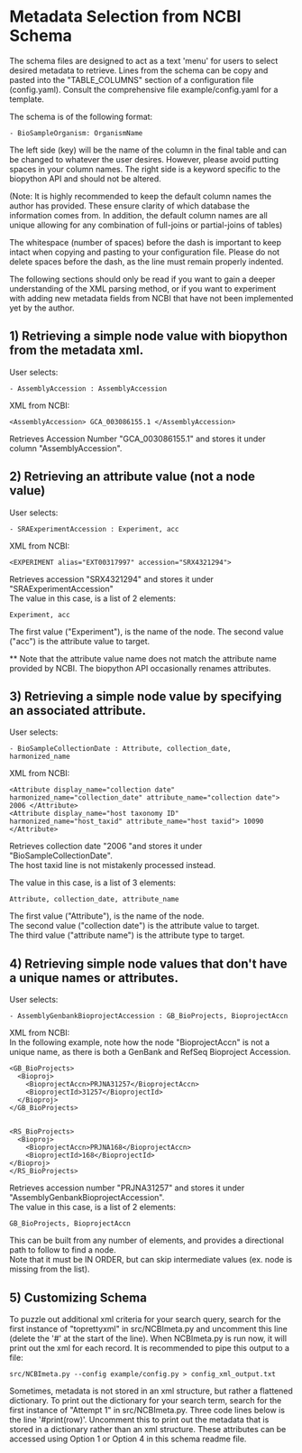 # Metadata Selection from NCBI Schema

The schema files are designed to act as a text 'menu' for users to select desired metadata to retrieve. Lines from the schema can be copy and pasted into the "TABLE_COLUMNS" section of a configuration file (config.yaml). Consult the comprehensive file example/config.yaml for a template.

The schema is of the following format:    

    - BioSampleOrganism: OrganismName

The left side (key) will be the name of the column in the final table and can be changed to whatever the user desires. However, please avoid putting spaces in your column names.  The right side is a keyword specific to the biopython API and should not be altered.

(Note: It is highly recommended to keep the default column names the author has provided. These ensure clarity of which database the information comes from. In addition, the default column names are all unique allowing for any combination of full-joins or partial-joins of tables)  

The whitespace (number of spaces) before the dash is important to keep intact when copying and pasting to your configuration file. Please do not delete spaces before the dash, as the line must remain properly indented.  

The following sections should only be read if you want to gain a deeper understanding of the XML parsing method, or if you want to experiment with adding new metadata fields from NCBI that have not been implemented yet by the author.

## 1) Retrieving a simple node value with biopython from the metadata xml.

User selects:

    - AssemblyAccession : AssemblyAccession

XML from NCBI:

    <AssemblyAccession> GCA_003086155.1 </AssemblyAccession>

Retrieves Accession Number "GCA_003086155.1" and stores it under column "AssemblyAccession".    


## 2) Retrieving an attribute value (not a node value)

User selects:

    - SRAExperimentAccession : Experiment, acc

XML from NCBI:    

    <EXPERIMENT alias="EXT00317997" accession="SRX4321294">

Retrieves accession "SRX4321294" and stores it under "SRAExperimentAccession"    
The value in this case, is a list of 2 elements:    

    Experiment, acc

The first value ("Experiment"), is the name of the node.
The second value ("acc") is the attribute value to target.    

** Note that the attribute value name does not match the attribute name
provided by NCBI. The biopython API occasionally renames attributes.

## 3) Retrieving a simple node value by specifying an associated attribute.

User selects:

    - BioSampleCollectionDate : Attribute, collection_date, harmonized_name

XML from NCBI:    


    <Attribute display_name="collection date" harmonized_name="collection_date" attribute_name="collection date"> 2006 </Attribute>  
    <Attribute display_name="host taxonomy ID" harmonized_name="host_taxid" attribute_name="host taxid"> 10090 </Attribute>    

Retrieves collection date "2006 "and stores it under "BioSampleCollectionDate".  
The host taxid line is not mistakenly processed instead.

The value in this case, is a list of 3 elements:      

    Attribute, collection_date, attribute_name  

The first value ("Attribute"), is the name of the node.    
The second value ("collection date") is the attribute value to target.    
The third value ("attribute name") is the attribute type to target.    

## 4) Retrieving simple node values that don't have a unique names or attributes.

User selects:    

    - AssemblyGenbankBioprojectAccession : GB_BioProjects, BioprojectAccn

XML from NCBI:    
In the following example, note how the node "BioprojectAccn" is not a unique name, as there is both a GenBank and RefSeq Bioproject Accession.    

    <GB_BioProjects>
      <Bioproj>
        <BioprojectAccn>PRJNA31257</BioprojectAccn>
        <BioprojectId>31257</BioprojectId>
      </Bioproj>
    </GB_BioProjects>


    <RS_BioProjects>
      <Bioproj>
        <BioprojectAccn>PRJNA168</BioprojectAccn>
        <BioprojectId>168</BioprojectId>
    </Bioproj>
    </RS_BioProjects>

Retrieves accession number "PRJNA31257" and stores it under "AssemblyGenbankBioprojectAccession".    
The value in this case, is a list of 2 elements:    

    GB_BioProjects, BioprojectAccn  

This can be built from any number of elements, and provides a directional path to follow to find a node.    
Note that it must be IN ORDER, but can skip intermediate values (ex. node <Bioproj> is missing from the list).  

## 5) Customizing Schema

To puzzle out additional xml criteria for your search query, search for the first instance of "toprettyxml" in src/NCBImeta.py and uncomment this line (delete the '#' at the start of the line). When NCBImeta.py is run now, it will print out the xml for each record. It is recommended to pipe this output to a file:    

    src/NCBImeta.py --config example/config.py > config_xml_output.txt    

Sometimes, metadata is not stored in an xml structure, but rather a flattened dictionary. To print out the dictionary for your search term, search for the first instance of "Attempt 1" in src/NCBImeta.py. Three code lines below is the line '#print(row)'. Uncomment this to print out the metadata that is stored in a dictionary rather than an xml structure. These attributes can be accessed using Option 1 or Option 4 in this schema readme file.
